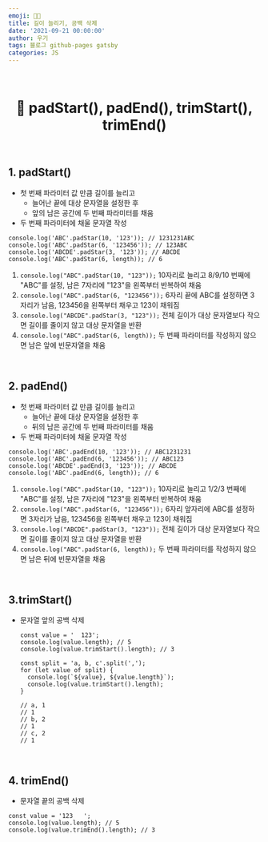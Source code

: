 ```yaml
---
emoji: 👨‍💻
title: 길이 늘리기, 공백 삭제
date: '2021-09-21 00:00:00'
author: 우기
tags: 블로그 github-pages gatsby
categories: JS
---
```


<br>

<h1 align="center">
  👋  padStart(), padEnd(), trimStart(), trimEnd()
</h1>

<br>

## 1. padStart()

- 첫 번째 파라미터 값 만큼 길이를 늘리고
  - 늘어난 끝에 대상 문자열을 설정한 후
  - 앞의 남은 공간에 두 번째 파라미터를 채움
- 두 번째 파라미터에 채울 문자열 작성

```tsx
console.log('ABC'.padStar(10, '123')); // 1231231ABC
console.log('ABC'.padStar(6, '123456')); // 123ABC
console.log('ABCDE'.padStar(3, '123')); // ABCDE
console.log('ABC'.padStar(6, length)); // 6
```

1. `console.log("ABC".padStar(10, "123"));` 10자리로 늘리고 8/9/10 번째에 "ABC"를 설정, 남은 7자리에 "123"을 왼쪽부터 반복하여 채움
2. `console.log("ABC".padStar(6, "123456"));` 6자리 끝에 ABC를 설정하면 3자리가 남음, 123456을 왼쪽부터 채우고 123이 채워짐
3. `console.log("ABCDE".padStar(3, "123"));` 전체 길이가 대상 문자열보다 작으면 길이를 줄이지 않고 대상 문자열을 반환
4. `console.log("ABC".padStar(6, length));` 두 번째 파라미터를 작성하지 않으면 남은 앞에 빈문자열을 채움

<br>

## 2. padEnd()

- 첫 번째 파라미터 값 만큼 길이를 늘리고
  - 늘어난 끝에 대상 문자열을 설정한 후
  - 뒤의 남은 공간에 두 번째 파라미터를 채움
- 두 번째 파라미터에 채울 문자열 작성

```tsx
console.log('ABC'.padEnd(10, '123')); // ABC1231231
console.log('ABC'.padEnd(6, '123456')); // ABC123
console.log('ABCDE'.padEnd(3, '123')); // ABCDE
console.log('ABC'.padEnd(6, length)); // 6
```

1. `console.log("ABC".padStar(10, "123"));` 10자리로 늘리고 1/2/3 번째에 "ABC"를 설정, 남은 7자리에 "123"을 왼쪽부터 반복하여 채움
2. `console.log("ABC".padStar(6, "123456"));` 6자리 앞자리에 ABC를 설정하면 3자리가 남음, 123456을 왼쪽부터 채우고 123이 채워짐
3. `console.log("ABCDE".padStar(3, "123"));` 전체 길이가 대상 문자열보다 작으면 길이를 줄이지 않고 대상 문자열을 반환
4. `console.log("ABC".padStar(6, length));` 두 번째 파라미터를 작성하지 않으면 남은 뒤에 빈문자열을 채움

<br>

## 3.trimStart()

- 문자열 앞의 공백 삭제

  ```tsx
  const value = '  123';
  console.log(value.length); // 5
  console.log(value.trimStart().length); // 3

  const split = 'a, b, c'.split(',');
  for (let value of split) {
    console.log(`${value}, ${value.length}`);
    console.log(value.trimStart().length);
  }

  // a, 1
  // 1
  // b, 2
  // 1
  // c, 2
  // 1
  ```

<br>

## 4. trimEnd()

- 문자열 끝의 공백 삭제

```tsx
const value = '123   ';
console.log(value.length); // 5
console.log(value.trimEnd().length); // 3
```

```toc

```
